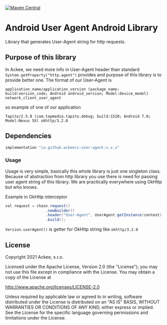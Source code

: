 [ ![Maven Central](https://maven-badges.herokuapp.com/maven-central/io.github.ackeecz/user-agent/badge.svg)](https://maven-badges.herokuapp.com/maven-central/io.github.ackeecz/user-agent)

# Android User Agent Android Library
Library that generates User-Agent string for http requests. 

## Purpose of this library
In Ackee, we need more info in User-Agent header than standard `System.getProperty("http.agent")` provides and purpose of this library is to provide better one. 
The format of our User-Agent is 
```
application_name/application_version (package_name; build:version_code; Android android_version; Model:device_model) network_client_user_agent
```
so example of one of our application
```
Tapito/2.5.8 (com.tapmedia.tapito.debug; build:1520; Android 7.0; Model:Nexus 5X) okhttp/3.2.0
```

## Dependencies
```groovy
implementation "io.github.ackeecz:user-agent:x.x.x"
```

### Usage
Usage is very simple, basically this whole library is just one singleton class. Because of abstraction from http library you use there is need for passing user agent string of this library. We are practically everywhere using OkHttp but who knows. 

Example in OkHttp interceptor 
```java
val request = chain.request()
                  .newBuilder()
                  .header("User-Agent", UserAgent.getInstance(context).getUserAgentString(Version.userAgent()))
                  .build();
```

`Version.userAgent()` is getter for OkHttp string like `okhttp/3.2.0`

## License
Copyright 2021 Ackee, s.r.o.

Licensed under the Apache License, Version 2.0 (the "License");
you may not use this file except in compliance with the License.
You may obtain a copy of the License at

http://www.apache.org/licenses/LICENSE-2.0

Unless required by applicable law or agreed to in writing, software
distributed under the License is distributed on an "AS IS" BASIS,
WITHOUT WARRANTIES OR CONDITIONS OF ANY KIND, either express or implied.
See the License for the specific language governing permissions and
limitations under the License.

